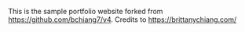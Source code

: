 This is the sample portfolio website forked from https://github.com/bchiang7/v4.
Credits to https://brittanychiang.com/
